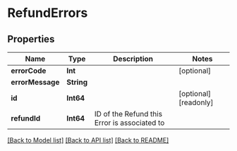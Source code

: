 # RefundErrors

## Properties
Name | Type | Description | Notes
------------ | ------------- | ------------- | -------------
**errorCode** | **Int** |  | [optional] 
**errorMessage** | **String** |  | 
**id** | **Int64** |  | [optional] [readonly] 
**refundId** | **Int64** | ID of the Refund this Error is associated to | 

[[Back to Model list]](../README.md#documentation-for-models) [[Back to API list]](../README.md#documentation-for-api-endpoints) [[Back to README]](../README.md)


